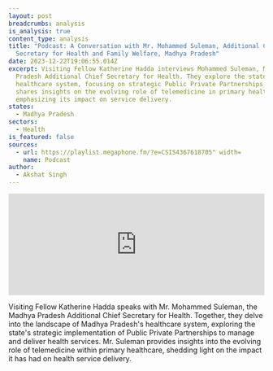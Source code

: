 ```yaml
---
layout: post
breadcrumbs: analysis
is_analysis: true
content_type: analysis
title: "Podcast: A Conversation with Mr. Mohammed Suleman, Additional Chief
  Secretary for Health and Family Welfare, Madhya Pradesh"
date: 2023-12-22T19:06:55.014Z
excerpt: Visiting Fellow Katherine Hadda interviews Mohammed Suleman, Madhya
  Pradesh Additional Chief Secretary for Health. They explore the state's
  healthcare system, focusing on strategic Public Private Partnerships. Suleman
  shares insights on the evolving role of telemedicine in primary healthcare,
  emphasizing its impact on service delivery.
states:
  - Madhya Pradesh
sectors:
  - Health
is_featured: false
sources:
  - url: https://playlist.megaphone.fm/?e=CSIS4367618705" width=
    name: Podcast
author:
  - Akshat Singh
---
```

<iframe frameborder="0" height="200" scrolling="no" src="https://playlist.megaphone.fm/?e=CSIS4367618705" width="100%"></iframe>

Visiting Fellow Katherine Hadda speaks with Mr. Mohammed Suleman, the Madhya Pradesh Additional Chief Secretary for Health. Together, they delve into the landscape of Madhya Pradesh's healthcare system, exploring the state's strategic implementation of Public Private Partnerships to manage and deliver health services. Mr. Suleman provides insights into the evolving role of telemedicine within primary healthcare, shedding light on the impact it has had on health service delivery.